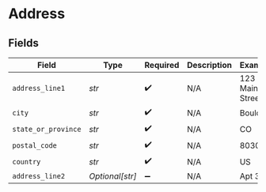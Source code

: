 # Address


## Fields

| Field               | Type                | Required            | Description         | Example             |
| ------------------- | ------------------- | ------------------- | ------------------- | ------------------- |
| `address_line1`     | *str*               | :heavy_check_mark:  | N/A                 | 123 Main Street     |
| `city`              | *str*               | :heavy_check_mark:  | N/A                 | Boulder             |
| `state_or_province` | *str*               | :heavy_check_mark:  | N/A                 | CO                  |
| `postal_code`       | *str*               | :heavy_check_mark:  | N/A                 | 80301               |
| `country`           | *str*               | :heavy_check_mark:  | N/A                 | US                  |
| `address_line2`     | *Optional[str]*     | :heavy_minus_sign:  | N/A                 | Apt 302             |